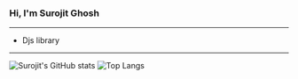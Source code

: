 ### Hi, I'm Surojit Ghosh
---
- Djs library
---
![Surojit's GitHub stats](https://github-readme-stats.vercel.app/api?username=Jit2003&show_icons=true&theme=radical&count_private=true)
![Top Langs](https://github-readme-stats.vercel.app/api/top-langs/?username=Jit2003&layout=compact)
